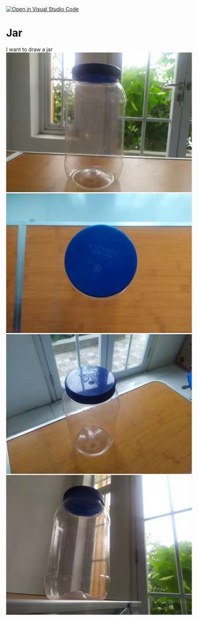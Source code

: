[![Open in Visual Studio Code](https://classroom.github.com/assets/open-in-vscode-f059dc9a6f8d3a56e377f745f24479a46679e63a5d9fe6f495e02850cd0d8118.svg)](https://classroom.github.com/online_ide?assignment_repo_id=5678685&assignment_repo_type=AssignmentRepo)

# Jar
I want to draw a jar
![Jar1](assets/Jar1.jpg)
![Jar2](assets/Jar2.jpg)
![Jar3](assets/Jar3.jpg)
![Jar4](assets/Jar4.jpg)
